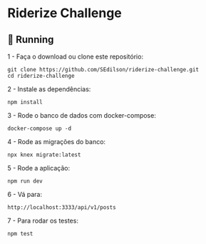 # Riderize Challenge

## :rocket: Running

1 - Faça o download ou clone este repositório:  

```
git clone https://github.com/SEdilson/riderize-challenge.git
cd riderize-challenge
```

2 - Instale as dependências:  

```
npm install
```

3 - Rode o banco de dados com docker-compose:  

```
docker-compose up -d
```

4 - Rode as migrações do banco:  

```
npx knex migrate:latest
```

5 - Rode a aplicação:  

```
npm run dev
```

6 - Vá para:  

```
http://localhost:3333/api/v1/posts
```

7 - Para rodar os testes:  

```
npm test
```